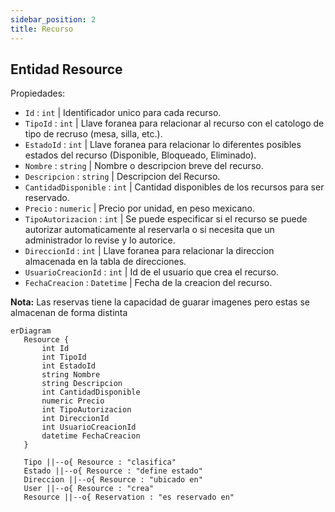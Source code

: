 ```yaml
---
sidebar_position: 2
title: Recurso
---
```


## Entidad Resource

Propiedades: 
- `Id` : `int` | Identificador unico para cada recurso.
- `TipoId` : `int` | Llave foranea para relacionar al recurso con el catologo de tipo de recruso (mesa, silla, etc.).
- `EstadoId` : `int` | Llave foranea para relacionar lo diferentes posibles estados del recurso  (Disponible, Bloqueado, Eliminado).
- `Nombre` : `string` | Nombre o descripcion breve del recurso.
- `Descripcion` : `string` | Descripcion del Recurso.
- `CantidadDisponible` : `int` |  Cantidad disponibles de los recursos para ser reservado. 
- `Precio` : `numeric` | Precio por unidad, en peso mexicano.
- `TipoAutorizacion` : `int` | Se puede especificar si el recurso se puede autorizar automaticamente al reservarla o si necesita que un administrador lo revise y lo autorice. 
- `DireccionId` : `int` | Llave foranea para relacionar la direccion almacenada en la tabla de direcciones.
- `UsuarioCreacionId` : `int` | Id de el usuario que crea el recurso.
- `FechaCreacion` : `Datetime` | Fecha de la creacion del recurso.


**Nota:** Las reservas tiene la capacidad de guarar imagenes pero estas se almacenan de forma distinta

 ``` mermaid
erDiagram
    Resource {
        int Id
        int TipoId
        int EstadoId
        string Nombre
        string Descripcion
        int CantidadDisponible
        numeric Precio
        int TipoAutorizacion
        int DireccionId
        int UsuarioCreacionId
        datetime FechaCreacion
    }

    Tipo ||--o{ Resource : "clasifica"
    Estado ||--o{ Resource : "define estado"
    Direccion ||--o{ Resource : "ubicado en"
    User ||--o{ Resource : "crea"
    Resource ||--o{ Reservation : "es reservado en"

```